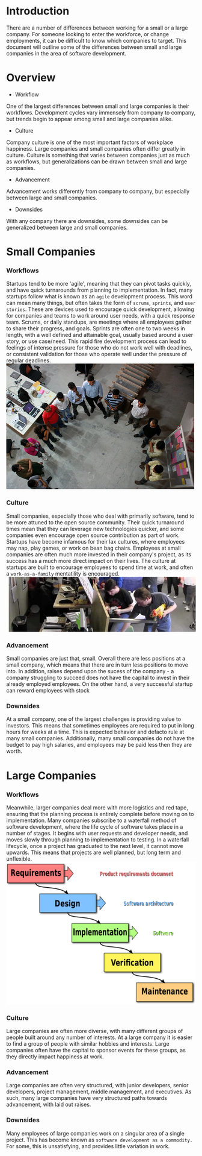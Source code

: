# Introduction
There are a number of differences between working for a small or a large company. For someone looking to enter the workforce, or change employments, it can be difficult to know which companies to target. This document will outline some of the differences between small and large companies in the area of software development.
# Overview
 - Workflow

 One of the largest differences between small and large companies is their workflows. Development cycles vary immensely from company to company, but trends begin to appear among small and large companies alike.
 - Culture

 Company culture is one of the most important factors of workplace happiness. Large companies and small companies often differ greatly in culture. Culture is something that varies between companies just as much as workflows, but generalizations can be drawn between small and large companies.
 - Advancement

 Advancement works differently from company to company, but especially between large and small companies.
 - Downsides

 With any company there are downsides, some downsides can be generalized between large and small companies.

# Small Companies
### Workflows
Startups tend to be more 'agile', meaning that they can pivot tasks quickly, and have quick turnarounds from planning to implementation. In fact, many startups follow what is known as an `agile` development process. This word can mean many things, but often takes the form of `scrums`, `sprints`, and `user stories`. These are devices used to encourage quick development, allowing for companies and teams to work around user needs, with a quick response team. Scrums, or daily standups, are meetings where all employees gather to share their progress, and goals. Sprints are often one to two weeks in length, with a well defined and attainable goal, usually based around a user story, or use case/need. This rapid fire development process can lead to feelings of intense pressure for those who do not work well with deadlines, or consistent validation for those who operate well under the pressure of regular deadlines. 
![A sample standup meeting](standingup.jpg)
### Culture
Small companies, especially those who deal with primarily software, tend to be more attuned to the open source community. Their quick turnaround times mean that they can leverage new technologies quicker, and some companies even encourage open source contribution as part of work. Startups have become infamous for their lax cultures, where employees may nap, play games, or work on bean bag chairs. Employees at small companies are often much more invested in their company's project, as its success has a much more direct impact on their lives. The culture at startups are built to encourage employees to spend time at work, and often a `work-as-a-family` mentatility is encouraged. 
![Nerf wars are a common occurence at some startups](nerf.jpg)
### Advancement
Small companies are just that, small. Overall there are less positions at a small company, which means that there are in turn less positions to move into. In addition, raises depend upon the sucess of the company - a company struggling to succeed does not have the capital to invest in their already employed employees. On the other hand, a very successful startup can reward employees with stock
### Downsides
At a small company, one of the largest challenges is providing value to investors. This means that sometimes employees are required to put in long hours for weeks at a time. This is expected behavior and defacto rule at many small companies. Additionally, many small companies do not have the budget to pay high salaries, and employees may be paid less then they are worth.


# Large Companies

### Workflows
Meanwhile, larger companies deal more with more logistics and red tape, ensuring that the planning process is entirely complete before moving on to implementation. Many companies subscribe to a waterfall method of software development, where the life cycle of software takes place in a number of stages. It begins with user requests and developer needs, and moves slowly through planning to implementation to testing. In a waterfall lifecycle, once a project has graduated to the next level, it cannot move upwards. This means that projects are well planned, but long term and unflexible.
![A general overview of waterfall development](waterfall.png)
### Culture
Large companies are often more diverse, with many different groups of people built around any number of interests. At a large company it is easier to find a group of people with similar hobbies and interests. Large companies often have the capital to sponsor events for these groups, as they directly impact happiness at work.
### Advancement
Large companies are often very structured, with junior developers, senior developers, project management, middle management, and executives. As such, many large companies have very structured paths towards advancement, with laid out raises.
### Downsides
Many employees of large companies work on a singular area of a single project. This has become known as `software development as a commodity.` For some, this is unsatisfying, and provides little variation in work.